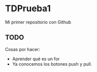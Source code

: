 # TDPrueba1
Mi primer repositorio con Github

## TODO

Cosas por hacer:
- Aprender qué es un for
- Ya conocemos los botones push y pull.
